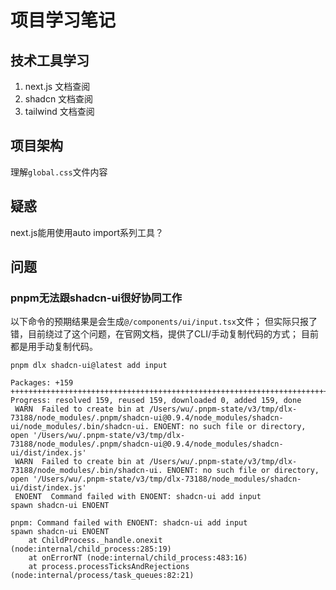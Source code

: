 # 项目学习笔记

## 技术工具学习

1. next.js 文档查阅
2. shadcn 文档查阅
3. tailwind 文档查阅

## 项目架构

理解`global.css`文件内容

## 疑惑

next.js能用使用auto import系列工具？

## 问题


### pnpm无法跟shadcn-ui很好协同工作

以下命令的预期结果是会生成`@/components/ui/input.tsx`文件；
但实际只报了错，目前绕过了这个问题，在官网文档，提供了CLI/手动复制代码的方式；
目前都是用手动复制代码。

```
pnpm dlx shadcn-ui@latest add input

Packages: +159
+++++++++++++++++++++++++++++++++++++++++++++++++++++++++++++++++++++++++++++++++++++++++++++++++++++++++++++++++++++++++++++++++++++++++++++++++++++++++++++++
Progress: resolved 159, reused 159, downloaded 0, added 159, done
 WARN  Failed to create bin at /Users/wu/.pnpm-state/v3/tmp/dlx-73188/node_modules/.pnpm/shadcn-ui@0.9.4/node_modules/shadcn-ui/node_modules/.bin/shadcn-ui. ENOENT: no such file or directory, open '/Users/wu/.pnpm-state/v3/tmp/dlx-73188/node_modules/.pnpm/shadcn-ui@0.9.4/node_modules/shadcn-ui/dist/index.js'
 WARN  Failed to create bin at /Users/wu/.pnpm-state/v3/tmp/dlx-73188/node_modules/.bin/shadcn-ui. ENOENT: no such file or directory, open '/Users/wu/.pnpm-state/v3/tmp/dlx-73188/node_modules/shadcn-ui/dist/index.js'
 ENOENT  Command failed with ENOENT: shadcn-ui add input
spawn shadcn-ui ENOENT

pnpm: Command failed with ENOENT: shadcn-ui add input
spawn shadcn-ui ENOENT
    at ChildProcess._handle.onexit (node:internal/child_process:285:19)
    at onErrorNT (node:internal/child_process:483:16)
    at process.processTicksAndRejections (node:internal/process/task_queues:82:21)
```
